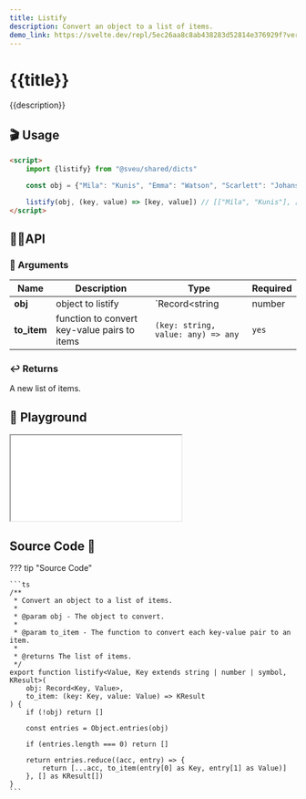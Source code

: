 ```yaml
---
title: Listify
description: Convert an object to a list of items.
demo_link: https://svelte.dev/repl/5ec26aa8c8ab438283d52814e376929f?version=3.55.1
---
```


# {{title}}

{{description}}

## 🎬 Usage

```html
<script>
    import {listify} from "@sveu/shared/dicts"

    const obj = {"Mila": "Kunis", "Emma": "Watson", "Scarlett": "Johansson"}

    listify(obj, (key, value) => [key, value]) // [["Mila", "Kunis"], ["Emma", "Watson"], ["Scarlett", "Johansson"]]
</script>
```

## 👩‍💻API

### 👻 Arguments

| Name                | Description            | Type                                        | Required |
| ------------------- | ---------------------- | ------------------------------------------- | -------- |
| **obj**             | object to listify      | `Record<string | number | symbol, any>`     | `yes`    |
| **to_item**         | function to convert key-value pairs to items | `(key: string, value: any) => any` | `yes`    |

### ↩️ Returns

A new list of items.

## 🧪 Playground

<iframe class="h-120 w-full" src="{{demo_link}}"></iframe>

## Source Code 👀

??? tip "Source Code"

    ```ts
    /**
     * Convert an object to a list of items.
     *
     * @param obj - The object to convert.
     *
     * @param to_item - The function to convert each key-value pair to an item.
     *
     * @returns The list of items.
     */
    export function listify<Value, Key extends string | number | symbol, KResult>(
        obj: Record<Key, Value>,
        to_item: (key: Key, value: Value) => KResult
    ) {
        if (!obj) return []

        const entries = Object.entries(obj)

        if (entries.length === 0) return []

        return entries.reduce((acc, entry) => {
            return [...acc, to_item(entry[0] as Key, entry[1] as Value)]
        }, [] as KResult[])
    }
    ```
